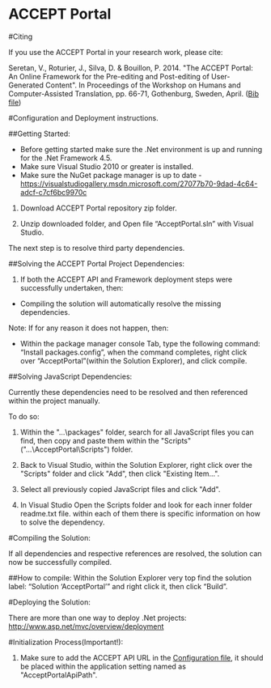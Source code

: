 ACCEPT Portal
=============

#Citing

If you use the ACCEPT Portal in your research work, please cite:

Seretan, V., Roturier, J., Silva, D. & Bouillon, P. 2014. "The ACCEPT Portal: An Online Framework for the Pre-editing and Post-editing of User-Generated Content". In Proceedings of the Workshop on Humans and Computer-Assisted Translation, pp. 66-71, Gothenburg, Sweden, April. ([Bib file](https://raw.githubusercontent.com/accept-project/accept-portal/master/cite.bib))

#Configuration and Deployment instructions. 

##Getting Started:

- Before getting started make sure the .Net environment is up and running for the .Net Framework 4.5.
- Make sure Visual Studio 2010 or greater is installed.
- Make sure the NuGet package manager is up to date - https://visualstudiogallery.msdn.microsoft.com/27077b70-9dad-4c64-adcf-c7cf6bc9970c

1. Download ACCEPT Portal repository zip folder.

2. Unzip downloaded folder, and Open file “AcceptPortal.sln” with Visual Studio.

The next step is to resolve third party dependencies.

##Solving the ACCEPT Portal Project Dependencies:

1. If both the ACCEPT API and Framework deployment steps were successfully undertaken, then:

- Compiling the solution will automatically resolve the missing dependencies.

Note: If for any reason it does not happen, then:

- Within the package manager console Tab, type the following command: “Install packages.config”, when the command completes, right click over “AcceptPortal”(within the Solution Explorer), and click compile.

##Solving JavaScript Dependencies:

Currently these dependencies need to be resolved and then referenced within the project manually.

To do so:

1. Within the "...\packages" folder, search for all JavaScript files you can find, then copy and paste them within the "Scripts"("...\AcceptPortal\Scripts") folder.

2. Back to Visual Studio, within the Solution Explorer, right click over the "Scripts" folder and click "Add", then click "Existing Item...".

3. Select all previously copied JavaScript files and click "Add".

4. In Visual Studio Open the Scripts folder and look for each inner folder readme.txt file. within each of them there is specific information on how to solve the dependency.    
 
#Compiling the Solution:

If all dependencies and respective references are resolved, the solution can now be successfully compiled.

##How to compile:
Within the Solution Explorer very top find the solution label: “Solution ‘AcceptPortal’” and right click it, then click “Build”.

#Deploying the Solution:

There are more than one way to deploy .Net projects: http://www.asp.net/mvc/overview/deployment

#Initialization Process(Important!):

1. Make sure to add the ACCEPT API URL in the [Configuration file](https://github.com/accept-project/accept-portal/blob/master/AcceptPortal/Web.config), it should be placed within the application setting named as "AcceptPortalApiPath".
 


